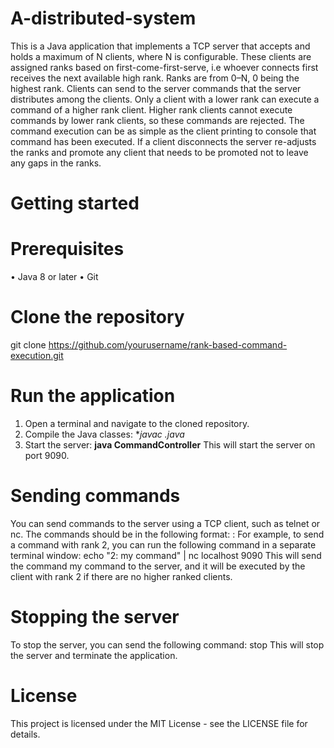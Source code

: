 # A-distributed-system
This is a Java application that implements a TCP server that accepts and holds a maximum of N clients, where N is configurable. These clients are assigned ranks based on first-come-first-serve, i.e whoever connects first receives the next available high rank. Ranks are from 0–N, 0 being the highest rank.
Clients can send to the server commands that the server distributes among the clients. Only a client with a lower rank can execute a command of a higher rank client. Higher rank clients cannot execute commands by lower rank clients, so these commands are rejected. The command execution can be as simple as the client printing to console that command has been executed.
If a client disconnects the server re-adjusts the ranks and promote any client that needs to be promoted not to leave any gaps in the ranks.
# Getting started
# Prerequisites
  •	Java 8 or later
  •	Git
# Clone the repository
git clone https://github.com/yourusername/rank-based-command-execution.git 
# Run the application
  1.	Open a terminal and navigate to the cloned repository.
  2.	Compile the Java classes:
      **javac *.java** 
  3.	Start the server:
    **java CommandController** 
    This will start the server on port 9090.
# Sending commands
You can send commands to the server using a TCP client, such as telnet or nc. The commands should be in the following format:
    <rank>: <command> 
For example, to send a command with rank 2, you can run the following command in a separate terminal window:
    echo "2: my command" | nc localhost 9090 
This will send the command my command to the server, and it will be executed by the client with rank 2 if there are no higher ranked clients.
# Stopping the server
To stop the server, you can send the following command:
    stop 
This will stop the server and terminate the application.
# License
This project is licensed under the MIT License - see the LICENSE file for details.




